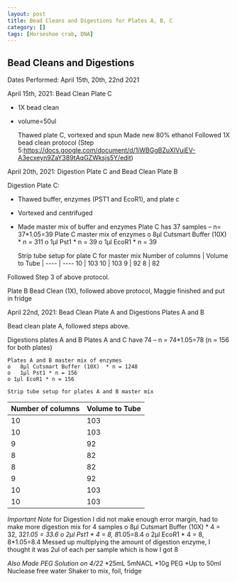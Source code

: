 ```yaml
---
layout: post
title: Bead Cleans and Digestions for Plates A, B, C
category: []
tags: [Horseshoe crab, DNA]
---
```

## Bead Cleans and Digestions
Dates Performed: April 15th, 20th, 22nd 2021


April 15th, 2021: Bead Clean Plate C
* 1X bead clean
* volume=50ul

  Thawed plate C, vortexed and spun
  Made new 80% ethanol
  Followed 1X bead clean protocol (Step 5:https://docs.google.com/document/d/1iWBGgBZuXlVuiEV-A3ecxeyn9ZaY389tAqGZWksjs5Y/edit)

April 20th, 2021: Digestion Plate C and Bead Clean Plate B

  Digestion Plate C:
  * Thawed buffer, enzymes (PST1 and EcoR1), and plate c
  * Vortexed and centrifuged
  * Made master mix of buffer and enzymes
  Plate C has 37 samples – n= 37*1.05=39
    Plate C master mix of enzymes
      o	8μl Cutsmart Buffer (10X)  * n = 311
      o	1μl Pst1 * n = 39
      o	1μl EcoR1 * n = 39

      Strip tube setup for plate C for master mix
Number of columns | Volume to Tube |
---- | ----
10   | 103
10   | 103
9  | 92
8  | 82

  Followed Step 3 of above protocol.

  Plate B Bead Clean (1X), followed above protocol, Maggie finished and put in fridge

April 22nd, 2021: Bead Clean Plate A and Digestions Plates A and B

  Bead clean plate A, followed steps above.

  Digestions plates A and B
  Plates A and C have 74 – n = 74*1.05=78 (n = 156 for both plates)

    Plates A and B master mix of enzymes
    o	8μl Cutsmart Buffer (10X)  * n = 1248
    o	1μl Pst1 * n = 156
    o 1μl EcoR1 * n = 156

    Strip tube setup for plates A and B master mix
Number of columns | Volume to Tube |
---- | ----
10   | 103
10   | 103
9  | 92
8  | 82
8  | 82
9  | 92
10   | 103
10   | 103

*Important Note* for Digestion I did not make enough error margin, had to make more digestion mix for 4 samples
o	8μl Cutsmart Buffer (10X)  * 4 = 32, 32*1.05 = 33.6
o	2μl Pst1 * 4 = 8, 8*1.05=8.4
o 2μl EcoR1 * 4 = 8, 8*1.05=8.4
Messed up multiplying the amount of digestion enzyme, I thought it was 2ul of each per sample which is how I got 8

*Also Made PEG Solution on 4/22*
*25mL 5mNACL
*10g PEG
*Up to 50ml Nuclease free water
Shaker to mix, foil, fridge

